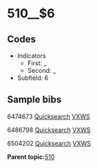 # 510\_\_$6

## Codes

-   Indicators
    -   First: \_
    -   Second: \_
-   Subfield: 6

## Sample bibs

6474673 [Quicksearch](https://search.library.yale.edu/catalog/6474673) [VXWS](http://prodorbis.library.yale.edu:7014/vxws/GetHoldingsService?bibId=6474673)

6486798 [Quicksearch](https://search.library.yale.edu/catalog/6486798) [VXWS](http://prodorbis.library.yale.edu:7014/vxws/GetHoldingsService?bibId=6486798)

6504202 [Quicksearch](https://search.library.yale.edu/catalog/6504202) [VXWS](http://prodorbis.library.yale.edu:7014/vxws/GetHoldingsService?bibId=6504202)

**Parent topic:**[510](../../tags/510/510.md)

